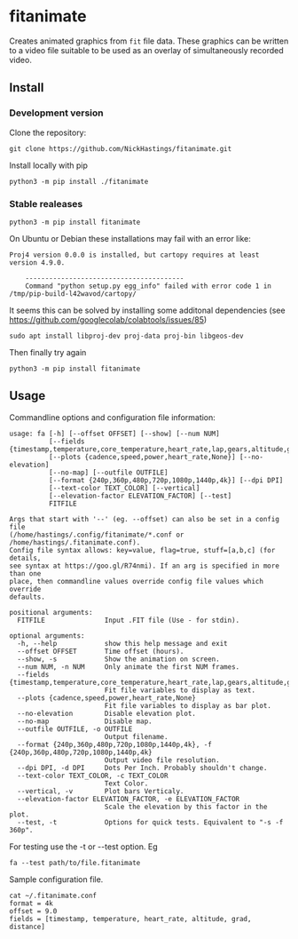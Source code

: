 # fitanimate
Creates animated graphics from `fit` file data. These graphics can be written to a video file suitable to be used as an overlay of simultaneously recorded video.

## Install

### Development version
Clone the repository:
```
git clone https://github.com/NickHastings/fitanimate.git
```
Install locally with pip
```
python3 -m pip install ./fitanimate
```
### Stable realeases
```
python3 -m pip install fitanimate
```

On Ubuntu or Debian these installations may fail with an error like:
```
Proj4 version 0.0.0 is installed, but cartopy requires at least version 4.9.0.

    ----------------------------------------
    Command "python setup.py egg_info" failed with error code 1 in /tmp/pip-build-l42wavod/cartopy/
```
It seems this can be solved by installing some additonal dependencies (see https://github.com/googlecolab/colabtools/issues/85)
```
sudo apt install libproj-dev proj-data proj-bin libgeos-dev
```
Then finally try again
```
python3 -m pip install fitanimate
```

## Usage

Commandline options and configuration file information:
```
usage: fa [-h] [--offset OFFSET] [--show] [--num NUM]
          [--fields {timestamp,temperature,core_temperature,heart_rate,lap,gears,altitude,grad,distance}]
          [--plots {cadence,speed,power,heart_rate,None}] [--no-elevation]
          [--no-map] [--outfile OUTFILE]
          [--format {240p,360p,480p,720p,1080p,1440p,4k}] [--dpi DPI]
          [--text-color TEXT_COLOR] [--vertical]
          [--elevation-factor ELEVATION_FACTOR] [--test]
          FITFILE

Args that start with '--' (eg. --offset) can also be set in a config file
(/home/hastings/.config/fitanimate/*.conf or /home/hastings/.fitanimate.conf).
Config file syntax allows: key=value, flag=true, stuff=[a,b,c] (for details,
see syntax at https://goo.gl/R74nmi). If an arg is specified in more than one
place, then commandline values override config file values which override
defaults.

positional arguments:
  FITFILE               Input .FIT file (Use - for stdin).

optional arguments:
  -h, --help            show this help message and exit
  --offset OFFSET       Time offset (hours).
  --show, -s            Show the animation on screen.
  --num NUM, -n NUM     Only animate the first NUM frames.
  --fields {timestamp,temperature,core_temperature,heart_rate,lap,gears,altitude,grad,distance}
                        Fit file variables to display as text.
  --plots {cadence,speed,power,heart_rate,None}
                        Fit file variables to display as bar plot.
  --no-elevation        Disable elevation plot.
  --no-map              Disable map.
  --outfile OUTFILE, -o OUTFILE
                        Output filename.
  --format {240p,360p,480p,720p,1080p,1440p,4k}, -f {240p,360p,480p,720p,1080p,1440p,4k}
                        Output video file resolution.
  --dpi DPI, -d DPI     Dots Per Inch. Probably shouldn't change.
  --text-color TEXT_COLOR, -c TEXT_COLOR
                        Text Color.
  --vertical, -v        Plot bars Verticaly.
  --elevation-factor ELEVATION_FACTOR, -e ELEVATION_FACTOR
                        Scale the elevation by this factor in the plot.
  --test, -t            Options for quick tests. Equivalent to "-s -f 360p".
```

For testing use the -t or --test option. Eg
```
fa --test path/to/file.fitanimate
```
Sample configuration file.
```
cat ~/.fitanimate.conf
format = 4k
offset = 9.0
fields = [timestamp, temperature, heart_rate, altitude, grad, distance]
```
